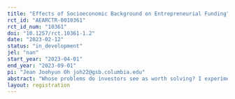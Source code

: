 ```yaml
---
title: "Effects of Socioeconomic Background on Entrepreneurial Funding"
rct_id: "AEARCTR-0010361"
rct_id_num: "10361"
doi: "10.1257/rct.10361-1.2"
date: "2023-02-12"
status: "in_development"
jel: "nan"
start_year: "2023-04-01"
end_year: "2023-09-01"
pi: "Jean Joohyun Oh joh22@gsb.columbia.edu"
abstract: "Whose problems do investors see as worth solving? I experimentally study how investors evaluate a startup idea based on the socioeconomic background of the founder, the target customer, and the (in)congruence between the two. I am also interested in how the socioeconomic background of investors themselves affect these evaluations. I aim to contribute to the research on diversity and inequality in entrepreneurial funding in which socioeconomic backgrounds have been relatively understudied. I also provide implications on whose problems are deemed worthy of resources, and how to support the missing entrepreneurs from underprivileged backgrounds."
layout: registration
---
```


